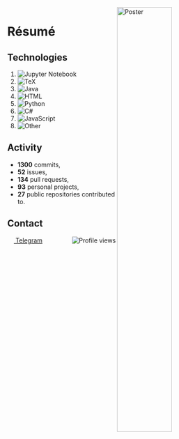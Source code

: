 <img width="50%" align="right" alt="Poster" src="https://user-images.githubusercontent.com/70258211/191231654-8d8d3483-0a60-426f-b342-ee60de97540c.jpeg" />

# Résumé

## Technologies

1. ![Jupyter Notebook](https://img.shields.io/static/v1?style=flat&label=%E2%A0%80&color=555&labelColor=%23DA5B0B&message=Jupyter%20Notebook%EF%B8%B149%25)
1. ![TeX](https://img.shields.io/static/v1?style=flat&label=%E2%A0%80&color=555&labelColor=%233D6117&message=TeX%EF%B8%B126.1%25)
1. ![Java](https://img.shields.io/static/v1?style=flat&label=%E2%A0%80&color=555&labelColor=%23b07219&message=Java%EF%B8%B18.5%25)
1. ![HTML](https://img.shields.io/static/v1?style=flat&label=%E2%A0%80&color=555&labelColor=%23e34c26&message=HTML%EF%B8%B17.7%25)
1. ![Python](https://img.shields.io/static/v1?style=flat&label=%E2%A0%80&color=555&labelColor=%233572A5&message=Python%EF%B8%B12.3%25)
1. ![C#](https://img.shields.io/static/v1?style=flat&label=%E2%A0%80&color=555&labelColor=%23178600&message=C%23%EF%B8%B12.1%25)
1. ![JavaScript](https://img.shields.io/static/v1?style=flat&label=%E2%A0%80&color=555&labelColor=%23f1e05a&message=JavaScript%EF%B8%B11.3%25)
1. ![Other](https://img.shields.io/static/v1?style=flat&label=%E2%A0%80&color=555&labelColor=%23ededed&message=Other%EF%B8%B12.6%25)

## Activity

- **1300** commits,
- **52** issues,
- **134** pull requests,
- **93** personal projects,
- **27** public repositories contributed to.

## Contact
[<img align="center" width="15px" src="https://cdn.svarun.dev/social/telegram.svg"/> Telegram](https://t.me/ValerianaOfficinalis) <img align="right" alt="Profile views" src="https://komarev.com/ghpvc/?username=ValeryVerkhoturov&style=flat" />
